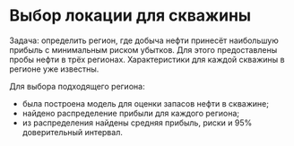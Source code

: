 # Выбор локации для скважины

Задача: определить регион, где добыча нефти принесёт наибольшую прибыль с минимальным риском убытков. Для этого предоставлены пробы нефти в трёх регионах. Характеристики для каждой скважины в регионе уже известны. 

Для выбора подходящего региона:
- была построена модель для оценки запасов нефти в скважине;
- найдено распределение прибыли для каждого региона;
- из распределения найдены средняя прибыль, риски и 95% доверительный интервал.
